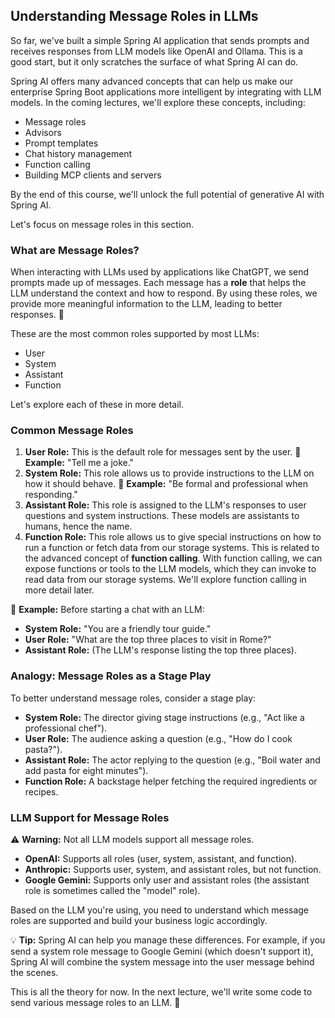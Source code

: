 ## Understanding Message Roles in LLMs

So far, we've built a simple Spring AI application that sends prompts and receives responses from LLM models like OpenAI and Ollama. This is a good start, but it only scratches the surface of what Spring AI can do.

Spring AI offers many advanced concepts that can help us make our enterprise Spring Boot applications more intelligent by integrating with LLM models. In the coming lectures, we'll explore these concepts, including:

- Message roles
- Advisors
- Prompt templates
- Chat history management
- Function calling
- Building MCP clients and servers

By the end of this course, we'll unlock the full potential of generative AI with Spring AI.

Let's focus on message roles in this section.

### What are Message Roles?

When interacting with LLMs used by applications like ChatGPT, we send prompts made up of messages. Each message has a **role** that helps the LLM understand the context and how to respond. By using these roles, we provide more meaningful information to the LLM, leading to better responses. 🤖

These are the most common roles supported by most LLMs:

- User
- System
- Assistant
- Function

Let's explore each of these in more detail.

### Common Message Roles

1.  **User Role:** This is the default role for messages sent by the user. 📌 **Example:** "Tell me a joke."
2.  **System Role:** This role allows us to provide instructions to the LLM on how it should behave. 📌 **Example:** "Be formal and professional when responding."
3.  **Assistant Role:** This role is assigned to the LLM's responses to user questions and system instructions. These models are assistants to humans, hence the name.
4.  **Function Role:** This role allows us to give special instructions on how to run a function or fetch data from our storage systems. This is related to the advanced concept of **function calling**. With function calling, we can expose functions or tools to the LLM models, which they can invoke to read data from our storage systems. We'll explore function calling in more detail later.

📌 **Example:** Before starting a chat with an LLM:

-   **System Role:** "You are a friendly tour guide."
-   **User Role:** "What are the top three places to visit in Rome?"
-   **Assistant Role:** (The LLM's response listing the top three places).

### Analogy: Message Roles as a Stage Play

To better understand message roles, consider a stage play:

-   **System Role:** The director giving stage instructions (e.g., "Act like a professional chef").
-   **User Role:** The audience asking a question (e.g., "How do I cook pasta?").
-   **Assistant Role:** The actor replying to the question (e.g., "Boil water and add pasta for eight minutes").
-   **Function Role:** A backstage helper fetching the required ingredients or recipes.

### LLM Support for Message Roles

⚠️ **Warning:** Not all LLM models support all message roles.

-   **OpenAI:** Supports all roles (user, system, assistant, and function).
-   **Anthropic:** Supports user, system, and assistant roles, but not function.
-   **Google Gemini:** Supports only user and assistant roles (the assistant role is sometimes called the "model" role).

Based on the LLM you're using, you need to understand which message roles are supported and build your business logic accordingly.

💡 **Tip:** Spring AI can help you manage these differences. For example, if you send a system role message to Google Gemini (which doesn't support it), Spring AI will combine the system message into the user message behind the scenes.

This is all the theory for now. In the next lecture, we'll write some code to send various message roles to an LLM. 🚀
